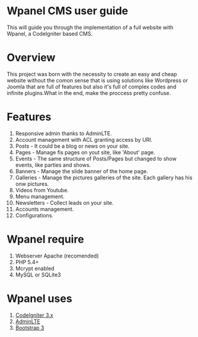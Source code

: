 # Wpanel CMS user guide
This will guide you through the implementation of a full website with Wpanel, a CodeIgniter based CMS.

# Overview
This project was born with the necessity to create an easy and cheap website without the comon sense that is using solutions like Wordpress or Joomla that are full of features but also it's full of complex codes and infinite plugins.What in the end, make the proccess pretty confuse.

# Features
1. Responsive admin thanks to AdminLTE.
2. Account management with ACL granting access by URI.
3. Posts - It could be a blog or news on your site.
4. Pages - Manage fis pages on yout site, like 'About' page.
5. Events - The same structure of Posts/Pages but changed to show events, like parties and shows.
6. Banners - Manage the slide banner of the home page.
7. Galleries - Manage the pictures galleries of the site. Each gallery has his onw pictures.
8. Videos from Youtube.
9. Menu management.
10. Newsletters - Collect leads on your site.
11. Accounts management.
12. Configurations.

# Wpanel require

1. Webserver Apache (recomended)
2. PHP 5.4+
3. Mcrypt enabled
4. MySQL or SQLite3

# Wpanel uses

1. [CodeIgniter 3.x](https://github.com/bcit-ci/CodeIgniter)
2. [AdminLTE](https://github.com/almasaeed2010/AdminLTE)
3. [Bootstrap 3](http://getbootstrap.com/)